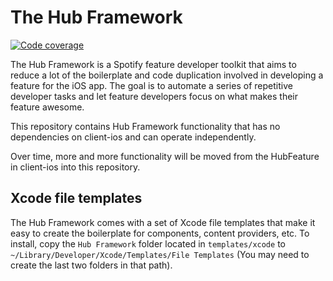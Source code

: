 # The Hub Framework

[![Code coverage](https://codecov.spotify.net/github_enterprise/iOS/HubFramework/coverage.svg?branch=master)](https://codecov.spotify.net/github_enterprise/iOS/HubFramework?branch=master)

The Hub Framework is a Spotify feature developer toolkit that aims to reduce a lot of the boilerplate and code duplication involved in developing a feature for the iOS app. The goal is to  automate a series of repetitive developer tasks and let feature developers focus on what makes their feature awesome.

This repository contains Hub Framework functionality that has no dependencies on client-ios and can operate independently.

Over time, more and more functionality will be moved from the HubFeature in client-ios into this repository.

## Xcode file templates

The Hub Framework comes with a set of Xcode file templates that make it easy to create the boilerplate for components, content providers, etc. To install, copy the `Hub Framework` folder located in `templates/xcode` to `~/Library/Developer/Xcode/Templates/File Templates` (You may need to create the last two folders in that path).

